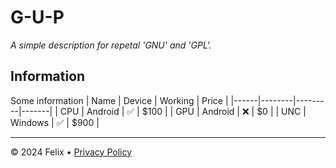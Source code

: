 # G-U-P

_A simple description for repetal 'GNU' and 'GPL'._

## Information

Some information
| Name | Device | Working | Price |
|------|--------|---------|-------|
| CPU | Android | ✅ | $100 |
| GPU | Android | :x: | $0 |
| UNC | Windows | ✅ | $900 |

---

&copy; 2024 Felix &bull; [Privacy Policy](https://policy.com)
